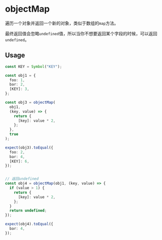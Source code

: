 # objectMap

遍历一个对象并返回一个新的对象，类似于数组的`map`方法。

最终返回值会忽略`undefined`值，所以当你不想要返回某个字段的时候，可以返回`undefined`。

## Usage

```ts
const KEY = Symbol("KEY");

const obj1 = {
  foo: 1,
  bar: 2,
  [KEY]: 3,
};

const obj3 = objectMap(
  obj1,
  (key, value) => {
    return {
      [key]: value * 2,
    };
  },
  true
);

expect(obj3).toEqual({
  foo: 2,
  bar: 4,
  [KEY]: 6,
});


// 返回undefined
const obj4 = objectMap(obj1, (key, value) => {
  if (value > 1) {
    return {
      [key]: value * 2,
    };
  }
  return undefined;
});

expect(obj4).toEqual({
  bar: 4,
});
```
